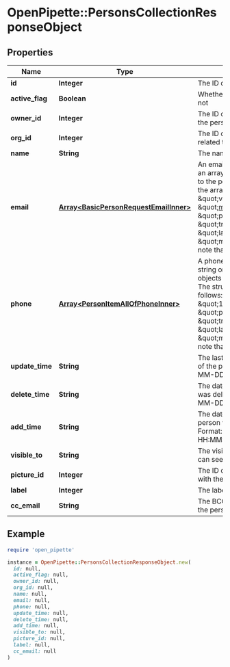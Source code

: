 # OpenPipette::PersonsCollectionResponseObject

## Properties

| Name | Type | Description | Notes |
| ---- | ---- | ----------- | ----- |
| **id** | **Integer** | The ID of the person | [optional] |
| **active_flag** | **Boolean** | Whether the person is active or not | [optional] |
| **owner_id** | **Integer** | The ID of the owner related to the person | [optional] |
| **org_id** | **Integer** | The ID of the organization related to the person | [optional] |
| **name** | **String** | The name of the person | [optional] |
| **email** | [**Array&lt;BasicPersonRequestEmailInner&gt;**](BasicPersonRequestEmailInner.md) | An email address as a string or an array of email objects related to the person. The structure of the array is as follows: &#x60;[{ \&quot;value\&quot;: \&quot;mail@example.com\&quot;, \&quot;primary\&quot;: \&quot;true\&quot;, \&quot;label\&quot;: \&quot;main\&quot; }]&#x60;. Please note that only &#x60;value&#x60; is required. | [optional] |
| **phone** | [**Array&lt;PersonItemAllOfPhoneInner&gt;**](PersonItemAllOfPhoneInner.md) | A phone number supplied as a string or an array of phone objects related to the person. The structure of the array is as follows: &#x60;[{ \&quot;value\&quot;: \&quot;12345\&quot;, \&quot;primary\&quot;: \&quot;true\&quot;, \&quot;label\&quot;: \&quot;mobile\&quot; }]&#x60;. Please note that only &#x60;value&#x60; is required. | [optional] |
| **update_time** | **String** | The last updated date and time of the person. Format: YYYY-MM-DD HH:MM:SS | [optional] |
| **delete_time** | **String** | The date and time this person was deleted. Format: YYYY-MM-DD HH:MM:SS | [optional] |
| **add_time** | **String** | The date and time when the person was added/created. Format: YYYY-MM-DD HH:MM:SS | [optional] |
| **visible_to** | **String** | The visibility group ID of who can see the person | [optional] |
| **picture_id** | **Integer** | The ID of the picture associated with the item | [optional] |
| **label** | **Integer** | The label assigned to the person | [optional] |
| **cc_email** | **String** | The BCC email associated with the person | [optional] |

## Example

```ruby
require 'open_pipette'

instance = OpenPipette::PersonsCollectionResponseObject.new(
  id: null,
  active_flag: null,
  owner_id: null,
  org_id: null,
  name: null,
  email: null,
  phone: null,
  update_time: null,
  delete_time: null,
  add_time: null,
  visible_to: null,
  picture_id: null,
  label: null,
  cc_email: null
)
```

